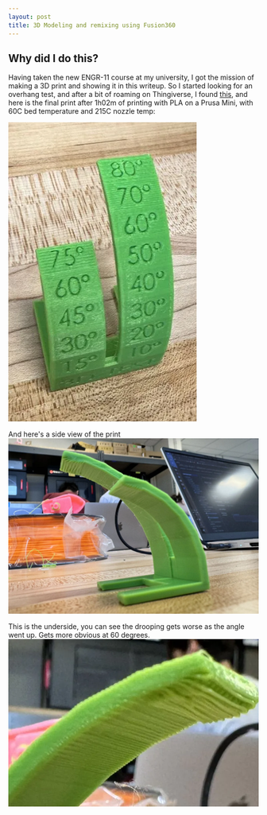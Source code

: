 ```yaml
---
layout: post
title: 3D Modeling and remixing using Fusion360
---
```


## Why did I do this?
Having taken the new ENGR-11 course at my university, I got the mission of making a 3D print and showing it in this writeup. So I started looking for an overhang test, and after a bit of roaming on Thingiverse, I found [this](https://www.thingiverse.com/thing:2972495), and here is the final print after 1h02m of printing with PLA on a Prusa Mini, with 60C bed temperature and 215C nozzle temp:

[![top-view](/picture/3d-print-1/top-view.jpg.webp)](/picture/3d-print-1/top-view.jpg.webp)

And here's a side view of the print
[![side](/picture/3d-print-1/side.jpg.webp)](/picture/3d-print-1/side.jpg.webp)

This is the underside, you can see the drooping gets worse as the angle went up. Gets more obvious at 60 degrees.
[![underside](/picture/3d-print-1/underside.jpg.webp)](/picture/3d-print-1/underside.jpg.webp)


<br><br>